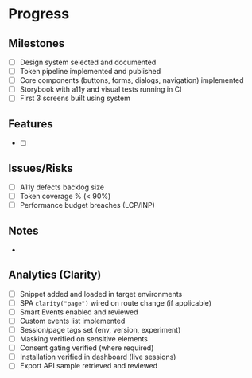 # Progress

## Milestones
- [ ] Design system selected and documented
- [ ] Token pipeline implemented and published
- [ ] Core components (buttons, forms, dialogs, navigation) implemented
- [ ] Storybook with a11y and visual tests running in CI
- [ ] First 3 screens built using system

## Features
- [ ] 

## Issues/Risks
- [ ] A11y defects backlog size
- [ ] Token coverage % (< 90%)
- [ ] Performance budget breaches (LCP/INP)

## Notes
- 

## Analytics (Clarity)
- [ ] Snippet added and loaded in target environments
- [ ] SPA `clarity("page")` wired on route change (if applicable)
- [ ] Smart Events enabled and reviewed
- [ ] Custom events list implemented
- [ ] Session/page tags set (env, version, experiment)
- [ ] Masking verified on sensitive elements
- [ ] Consent gating verified (where required)
- [ ] Installation verified in dashboard (live sessions)
- [ ] Export API sample retrieved and reviewed 